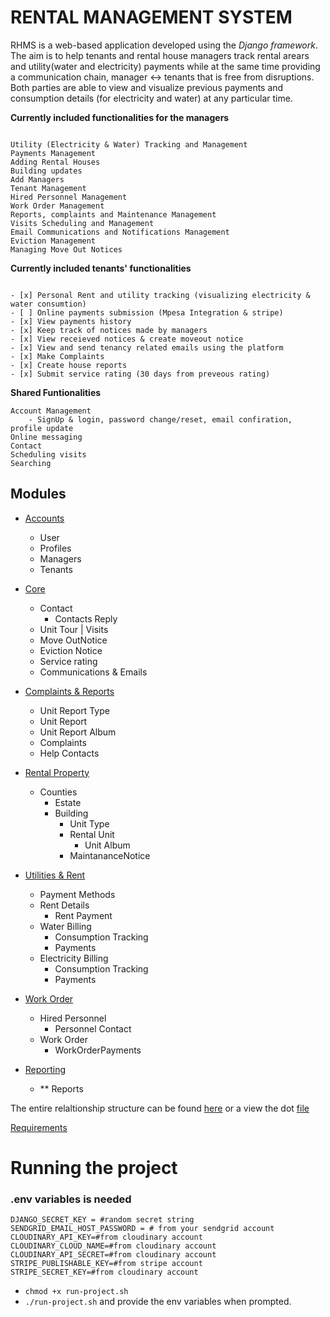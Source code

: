 
# RENTAL MANAGEMENT SYSTEM

RHMS is a web-based application developed using the _Django framework_. The aim is to help tenants and rental house managers track 
rental arears and utility(water and electricity) payments while at the same time providing a communication chain, manager &harr; tenants
that is free from disruptions. Both parties are able to view and visualize previous payments and consumption details (for electricity and water)
at any particular time.


**Currently included functionalities for the managers**
```

Utility (Electricity & Water) Tracking and Management
Payments Management
Adding Rental Houses
Building updates
Add Managers
Tenant Management
Hired Personnel Management
Work Order Management
Reports, complaints and Maintenance Management
Visits Scheduling and Management 
Email Communications and Notifications Management
Eviction Management
Managing Move Out Notices
```
**Currently included tenants' functionalities**
```

- [x] Personal Rent and utility tracking (visualizing electricity & water consumtion)
- [ ] Online payments submission (Mpesa Integration & stripe)
- [x] View payments history
- [x] Keep track of notices made by managers
- [x] View receieved notices & create moveout notice
- [x] View and send tenancy related emails using the platform
- [x] Make Complaints
- [x] Create house reports
- [x] Submit service rating (30 days from preveous rating)
```
**Shared Funtionalities**
```
Account Management
    - SignUp & login, password change/reset, email confiration, profile update
Online messaging
Contact
Scheduling visits
Searching
```

## Modules


- [Accounts](https://github.com/shumwe/rental-house-management-system/tree/main/accounts)
    - User
    - Profiles
    - Managers
    - Tenants

- [Core](https://github.com/shumwe/rental-house-management-system/tree/main/core)
    - Contact
        - Contacts Reply
    - Unit Tour | Visits
    - Move OutNotice
    - Eviction Notice
    - Service rating
    - Communications & Emails

- [Complaints & Reports ](https://github.com/shumwe/rental-house-management-system/tree/main/complaints)
    - Unit Report Type
    - Unit Report
    - Unit Report Album
    - Complaints
    - Help Contacts

- [Rental Property](https://github.com/shumwe/rental-house-management-system/tree/main/rental_property)
    - Counties
        - Estate
        - Building
            - Unit Type
            - Rental Unit
                - Unit Album
            - MaintananceNotice

- [Utilities & Rent](https://github.com/shumwe/rental-house-management-system/tree/main/utils)
    - Payment Methods
    - Rent Details
        - Rent Payment
    - Water Billing
        - Consumption Tracking
        - Payments
    - Electricity Billing
        - Consumption Tracking
        - Payments

- [Work Order](https://github.com/shumwe/rental-house-management-system/tree/main/work_order)
    - Hired Personnel
        - Personnel Contact
    - Work Order
        - WorkOrderPayments

- [Reporting](https://github.com/shumwe/rental-house-management-system/tree/main/reporting)
    - ** Reports

The entire relaltionship structure can be found [here](https://github.com/shumwe/rental-house-management-system/tree/main/relationships/relationships.png) or a view the dot [file](https://github.com/shumwe/rental-house-management-system/tree/main/relationships/dotfile.dot)

[Requirements](https://github.com/shumwe/rental-house-management-system/tree/main/requirements.txt )

# Running the project

### .env variables is needed
~~~
DJANGO_SECRET_KEY = #random secret string
SENDGRID_EMAIL_HOST_PASSWORD = # from your sendgrid account
CLOUDINARY_API_KEY=#from cloudinary account
CLOUDINARY_CLOUD_NAME=#from cloudinary account
CLOUDINARY_API_SECRET=#from cloudinary account
STRIPE_PUBLISHABLE_KEY=#from stripe account
STRIPE_SECRET_KEY=#from cloudinary account
~~~

- ```chmod +x run-project.sh```
- ```./run-project.sh``` and provide the env variables when prompted.
